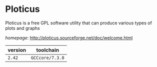 # Ploticus

Ploticus is a free GPL software utility that can produce various types of plots and graphs

*homepage*: <http://ploticus.sourceforge.net/doc/welcome.html>

version | toolchain
--------|----------
``2.42`` | ``GCCcore/7.3.0``
